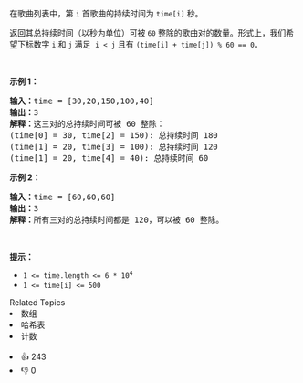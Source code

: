 <p>在歌曲列表中，第 <code>i</code> 首歌曲的持续时间为 <code>time[i]</code> 秒。</p>

<p>返回其总持续时间（以秒为单位）可被 <code>60</code> 整除的歌曲对的数量。形式上，我们希望下标数字 <code>i</code> 和 <code>j</code> 满足&nbsp; <code>i &lt; j</code> 且有&nbsp;<code>(time[i] + time[j]) % 60 == 0</code>。</p>

<p>&nbsp;</p>

<p><strong>示例 1：</strong></p>

<pre>
<strong>输入：</strong>time = [30,20,150,100,40]
<strong>输出：</strong>3
<strong>解释：</strong>这三对的总持续时间可被 60 整除：
(time[0] = 30, time[2] = 150): 总持续时间 180
(time[1] = 20, time[3] = 100): 总持续时间 120
(time[1] = 20, time[4] = 40): 总持续时间 60
</pre>

<p><strong>示例 2：</strong></p>

<pre>
<strong>输入：</strong>time = [60,60,60]
<strong>输出：</strong>3
<strong>解释：</strong>所有三对的总持续时间都是 120，可以被 60 整除。
</pre>

<p>&nbsp;</p>

<p><strong>提示：</strong></p>

<ul> 
 <li><code>1 &lt;= time.length &lt;= 6 * 10<sup>4</sup></code></li> 
 <li><code>1 &lt;= time[i] &lt;= 500</code></li> 
</ul>

<div><div>Related Topics</div><div><li>数组</li><li>哈希表</li><li>计数</li></div></div><br><div><li>👍 243</li><li>👎 0</li></div>